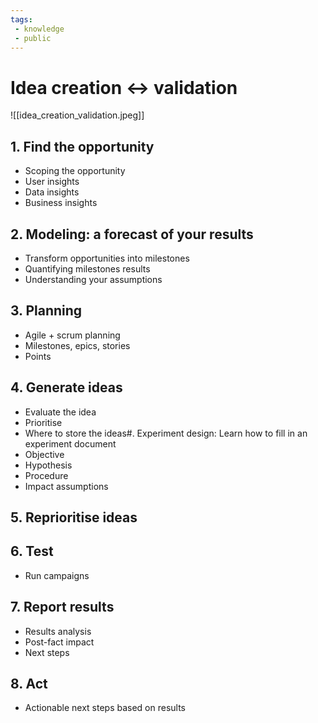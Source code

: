 ```yaml
---
tags: 
 - knowledge
 - public
---
```

# Idea creation <-> validation

![[idea_creation_validation.jpeg]]

## 1. Find the opportunity  

- Scoping the opportunity 
- User insights
- Data insights
- Business insights

## 2. Modeling: a forecast of your results

- Transform opportunities into milestones
- Quantifying milestones results
- Understanding your assumptions

## 3. Planning

- Agile + scrum planning
- Milestones, epics, stories
- Points 

## 4. Generate ideas

- Evaluate the idea
- Prioritise
- Where to store the ideas#. Experiment design: Learn how to fill in an experiment document
- Objective
- Hypothesis
- Procedure
- Impact assumptions

## 5. Reprioritise ideas

## 6. Test

- Run campaigns

## 7. Report results

- Results analysis
- Post-fact impact
- Next steps

## 8. Act

- Actionable next steps based on results